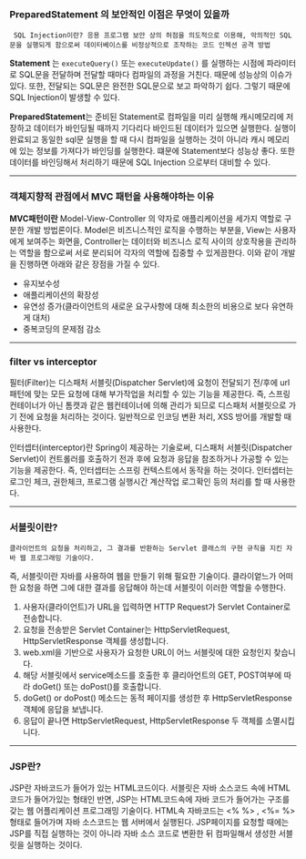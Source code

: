 ### PreparedStatement 의 보안적인 이점은 무엇이 있을까 

	 SQL Injection이란? 응용 프로그램 보안 상의 허점을 의도적으로 이용해, 악의적인 SQL문을 실행되게 함으로써 데이터베이스를 비정상적으로 조작하는 코드 인젝션 공격 방법
	
**Statement** 는 `executeQuery()` 또는 `executeUpdate()` 를 실행하는 시점에 파라미터로 SQL문을 전달하며 전달할 때마다 컴파일의 과정을 거친다. 때문에 성능상의 이슈가 있다. 또한, 전달되는 SQL문은 완전한 SQL문으로 보고 파악하기 쉽다. 그렇기 때문에 SQL Injection이 발생할 수 있다. 

 
**PreparedStatement**는 준비된 Statement로 컴파일을 미리 실행해 캐시메모리에 저장하고 데이터가 바인딩될 때까지 기다리다 바인드된 데이터가 있으면 실행한다. 실행이 완료되고 동일한 sql문 실행을 할 때 다시 컴파일을 실행하는 것이 아니라 캐시 메모리에 있는 정보를 가져다가 바인딩를 실행한다. 떄문에 Statement보다 성능상 좋다. 또한 데이터를 바인딩해서 처리하기 때문에 SQL Injection 으로부터 대비할 수 있다. 

*  *  *


### 객체지향적 관점에서 MVC 패턴을 사용해야하는 이유 

**MVC패턴이란** Model-View-Controller 의 약자로 애플리케이션을 세가지 역할로 구분한 개발 방법론이다. Model은 비즈니스적인 로직을 수행하는 부분을, View는 사용자에게 보여주는 화면을, Controller는 데이터와 비즈니스 로직 사이의 상호작용을 관리하는 역할을 함으로써 서로 분리되어 각자의 역할에 집중할 수 있게끔한다. 이와 같이 개발을 진행하면 아래와 같은 장점을 가질 수 있다. 

* 유지보수성
* 애플리케이션의 확장성
* 유연성 증가(클라이언트의 새로운 요구사항에 대해 최소한의 비용으로 보다 유연하게 대처)
* 중복코딩의 문제점 감소



*  *  *


### filter vs interceptor 

필터(Filter)는 디스패처 서블릿(Dispatcher Servlet)에 요청이 전달되기 전/후에 url 패턴에 맞는 모든 요청에 대해 부가작업을 처리할 수 있는 기능을 제공한다. 즉, 스프링 컨테이너가 아닌 톰캣과 같은 웹컨테이너에 의해 관리가 되므로 디스패처 서블릿으로 가기 전에 요청을 처리하는 것이다. 일반적으로 인코딩 변환 처리, XSS 방어를 개발할 때 사용한다. 

인터셉터(interceptor)란 Spring이 제공하는 기술로써, 디스패처 서블릿(Dispatcher Servlet)이 컨트롤러를 호출하기 전과 후에 요청과 응답을 참조하거나 가공할 수 있는 기능을 제공한다. 즉, 인터셉터는 스프링 컨텍스트에서 동작을 하는 것이다. 인터셉터는 로그인 체크, 권한체크, 프로그램 실행시간 계산작업 로그확인 등의 처리를 할 때 사용한다. 



*  *  *


### 서블릿이란? 

	클라이언트의 요청을 처리하고, 그 결과를 반환하는 Servlet 클래스의 구현 규칙을 지킨 자바 웹 프로그래밍 기술이다. 
즉, 서블릿이란 자바를 사용하여 웹을 만들기 위해 필요한 기술이다. 클라이엍느가 어떠한 요청을 하면 그에 대한 결과를 응답해야 하는데 서블릿이 이러한 역할을 수행한다. 

1. 사용자(클라이언트)가 URL을 입력하면 HTTP Request가 Servlet Container로 전송합니다.
2. 요청을 전송받은 Servlet Container는 HttpServletRequest, HttpServletResponse 객체를 생성합니다.
3. web.xml을 기반으로 사용자가 요청한 URL이 어느 서블릿에 대한 요청인지 찾습니다.
4. 해당 서블릿에서 service메소드를 호출한 후 클리아언트의 GET, POST여부에 따라 doGet() 또는 doPost()를 호출합니다.
5. doGet() or doPost() 메소드는 동적 페이지를 생성한 후 HttpServletResponse객체에 응답을 보냅니다.
6. 응답이 끝나면 HttpServletRequest, HttpServletResponse 두 객체를 소멸시킵니다.
 
 *  *  *
 
 

### JSP란? 

JSP란 자바코드가 들어가 있는 HTML코드이다. 서블릿은 자바 소스코드 속에 HTML코드가 들어가있는 형태인 반면, JSP는 HTML코드속에 자바 코드가 들어가는 구조를 갖는 웹 어플리케이션 프로그래밍 기술이다. HTML속 자바코드는 <% %> , <%= %> 형태로 들어가며 자바 소스코드는 웹 서버에서 실행된다. JSP페이지를 요청할 때에는 JSP를 직접 실행하는 것이 아니라 자바 소스 코드로 변환한 뒤 컴파일해서 생성한 서블릿을 실행하는 것이다. 
